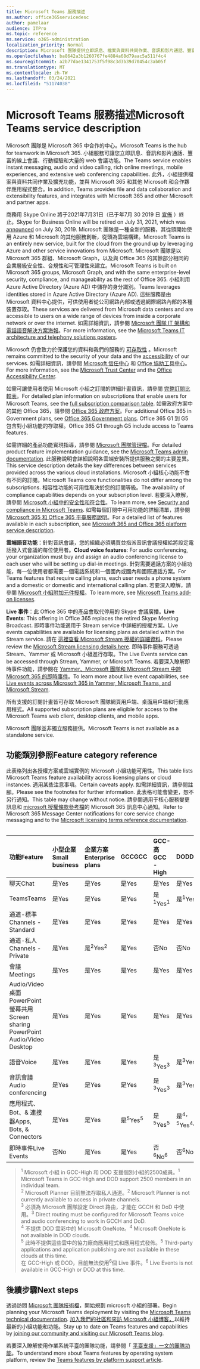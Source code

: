 ```yaml
---
title: Microsoft Teams 服務描述
ms.author: office365servicedesc
author: pamelaar
audience: ITPro
ms.topic: reference
ms.service: o365-administration
localization_priority: Normal
description: Microsoft 團隊提供立即訊息、檔案與資料共同作業、音訊和影片通話、豐富的線上會議、行動經驗和大量的 web 會議功能。
ms.openlocfilehash: ba8642a3b1260767fe4884a68d79aac5a511f4c4
ms.sourcegitcommit: a2b77dae1341753f5f98c3d3b39d70454c3ab05f
ms.translationtype: MT
ms.contentlocale: zh-TW
ms.lasthandoff: 03/24/2021
ms.locfileid: "51174038"
---
```

# <a name="microsoft-teams-service-description"></a><span data-ttu-id="1bd80-103">Microsoft Teams 服務描述</span><span class="sxs-lookup"><span data-stu-id="1bd80-103">Microsoft Teams service description</span></span>

<span data-ttu-id="1bd80-104">Microsoft 團隊是 Microsoft 365 中合作的中心。</span><span class="sxs-lookup"><span data-stu-id="1bd80-104">Microsoft Teams is the hub for teamwork in Microsoft 365.</span></span> <span data-ttu-id="1bd80-105">小組服務可讓您立即訊息、音訊和影片通話、豐富的線上會議、行動經驗和大量的 web 會議功能。</span><span class="sxs-lookup"><span data-stu-id="1bd80-105">The Teams service enables instant messaging, audio and video calling, rich online meetings, mobile experiences, and extensive web conferencing capabilities.</span></span> <span data-ttu-id="1bd80-106">此外，小組提供檔案與資料共同作業及擴充功能，並與 Microsoft 365 和其他 Microsoft 和合作夥伴應用程式整合。</span><span class="sxs-lookup"><span data-stu-id="1bd80-106">In addition, Teams provides file and data collaboration and extensibility features, and integrates with Microsoft 365 and other Microsoft and partner apps.</span></span>

<span data-ttu-id="1bd80-107">商務用 Skype Online 將于2021年7月31日（已于年7月 30 2019 日 [宣佈](https://techcommunity.microsoft.com/t5/Microsoft-Teams-Blog/Skype-for-Business-Online-to-Be-Retired-in-2021/ba-p/777833) ）終止。</span><span class="sxs-lookup"><span data-stu-id="1bd80-107">Skype for Business Online will be retired on July 31, 2021, which was [announced](https://techcommunity.microsoft.com/t5/Microsoft-Teams-Blog/Skype-for-Business-Online-to-Be-Retired-in-2021/ba-p/777833) on July 30, 2019.</span></span> <span data-ttu-id="1bd80-108">Microsoft 團隊是一種全新的服務，其從頭開始使用 Azure 和 Microsoft 的其他服務創新，從頭為雲端構建。</span><span class="sxs-lookup"><span data-stu-id="1bd80-108">Microsoft Teams is an entirely new service, built for the cloud from the ground up by leveraging Azure and other service innovations from Microsoft.</span></span> <span data-ttu-id="1bd80-109">Microsoft 團隊是以 Microsoft 365 群組、Microsoft Graph，以及與 Office 365 的其餘部分相同的企業層級安全性、合規性和可管理性來建立。</span><span class="sxs-lookup"><span data-stu-id="1bd80-109">Microsoft Teams is built on Microsoft 365 groups, Microsoft Graph, and with the same enterprise-level security, compliance, and manageability as the rest of Office 365.</span></span> <span data-ttu-id="1bd80-110">小組利用 Azure Active Directory (Azure AD) 中儲存的身分識別。</span><span class="sxs-lookup"><span data-stu-id="1bd80-110">Teams leverages identities stored in Azure Active Directory (Azure AD).</span></span> <span data-ttu-id="1bd80-111">這些服務是由 Microsoft 資料中心提供，可供使用者從公司網路內部或透過網際網路內部的各種裝置存取。</span><span class="sxs-lookup"><span data-stu-id="1bd80-111">These services are delivered from Microsoft data centers and are accessible to users on a wide range of devices from inside a corporate network or over the internet.</span></span> <span data-ttu-id="1bd80-112">如需詳細資訊，請參閱 [Microsoft 團隊 IT 架構和電話語音解決方案海報](/microsoftteams/teams-architecture-solutions-posters)。</span><span class="sxs-lookup"><span data-stu-id="1bd80-112">For more information, see the [Microsoft Teams IT architecture and telephony solutions posters](/microsoftteams/teams-architecture-solutions-posters).</span></span>

<span data-ttu-id="1bd80-113">Microsoft 仍會致力於保護您的資料和我們的服務的 [可存取性](https://www.microsoft.com/trust-center/compliance/accessibility) 。</span><span class="sxs-lookup"><span data-stu-id="1bd80-113">Microsoft remains committed to the security of your data and the [accessibility](https://www.microsoft.com/trust-center/compliance/accessibility) of our services.</span></span> <span data-ttu-id="1bd80-114">如需詳細資訊，請參閱 [Microsoft 信任中心](https://www.microsoft.com/trust-center) 和 [Office 協助工具中心](https://support.office.com/article/Office-Accessibility-Center-Resources-for-people-with-disabilities-ecab0fcf-d143-4fe8-a2ff-6cd596bddc6d)。</span><span class="sxs-lookup"><span data-stu-id="1bd80-114">For more information, see the [Microsoft Trust Center](https://www.microsoft.com/trust-center) and the [Office Accessibility Center](https://support.office.com/article/Office-Accessibility-Center-Resources-for-people-with-disabilities-ecab0fcf-d143-4fe8-a2ff-6cd596bddc6d).</span></span>

<span data-ttu-id="1bd80-115">如需可讓使用者使用 Microsoft 小組之訂閱的詳細計畫資訊，請參閱 [完整訂閱比較表](https://go.microsoft.com/fwlink/?linkid=2139145)。</span><span class="sxs-lookup"><span data-stu-id="1bd80-115">For detailed plan information on subscriptions that enable users for Microsoft Teams, see the [full subscription comparison table](https://go.microsoft.com/fwlink/?linkid=2139145).</span></span> <span data-ttu-id="1bd80-116">如需政府方案中的其他 Office 365，請參閱 [Office 365 政府方案](https://www.microsoft.com/microsoft-365/government/compare-office-365-government-plans)。</span><span class="sxs-lookup"><span data-stu-id="1bd80-116">For additional Office 365 in Government plans, see [Office 365 Government plans](https://www.microsoft.com/microsoft-365/government/compare-office-365-government-plans).</span></span> <span data-ttu-id="1bd80-117">Office 365 G1 到 G5 包含對小組功能的存取權。</span><span class="sxs-lookup"><span data-stu-id="1bd80-117">Office 365 G1 through G5 include access to Teams features.</span></span>

<span data-ttu-id="1bd80-118">如需詳細的產品功能實現指導，請參閱 [Microsoft 團隊管理檔](/MicrosoftTeams)。</span><span class="sxs-lookup"><span data-stu-id="1bd80-118">For detailed product feature implementation guidance, see the [Microsoft Teams admin documentation](/MicrosoftTeams).</span></span> <span data-ttu-id="1bd80-119">此服務說明會詳細說明各雲端安裝所提供服務之間的主要差異。</span><span class="sxs-lookup"><span data-stu-id="1bd80-119">This service description details the key differences between services provided across the various cloud installations.</span></span> <span data-ttu-id="1bd80-120">Microsoft 小組核心功能不會有不同的訂閱。</span><span class="sxs-lookup"><span data-stu-id="1bd80-120">Microsoft Teams core functionalities do not differ among the subscriptions.</span></span> <span data-ttu-id="1bd80-121">相容性功能的可用性取決於您的訂閱等級。</span><span class="sxs-lookup"><span data-stu-id="1bd80-121">The availability of compliance capabilities depends on your subscription level.</span></span> <span data-ttu-id="1bd80-122">若要深入瞭解，請參閱 [Microsoft 小組中的安全性和符合性](/microsoftteams/security-compliance-overview)。</span><span class="sxs-lookup"><span data-stu-id="1bd80-122">To learn more, see [Security and compliance in Microsoft Teams](/microsoftteams/security-compliance-overview).</span></span> <span data-ttu-id="1bd80-123">如需每個訂閱中可用功能的詳細清單，請參閱 [Microsoft 365 和 Office 365 平臺服務說明](./office-365-platform-service-description/office-365-platform-service-description.md)。</span><span class="sxs-lookup"><span data-stu-id="1bd80-123">For a detailed list of features available in each subscription, see [Microsoft 365 and Office 365 platform service description](./office-365-platform-service-description/office-365-platform-service-description.md).</span></span>

<span data-ttu-id="1bd80-124">**雲端語音功能**：針對音訊會議，您的組織必須購買並指派音訊會議授權給將設定電話撥入式會議的每位使用者。</span><span class="sxs-lookup"><span data-stu-id="1bd80-124">**Cloud voice features**: For audio conferencing, your organization must buy and assign an audio conferencing license to each user who will be setting up dial-in meetings.</span></span> <span data-ttu-id="1bd80-125">針對需要通話方案的小組功能，每一位使用者都需要一個電話系統和一個國內或國內和國際通話方案。</span><span class="sxs-lookup"><span data-stu-id="1bd80-125">For Teams features that require calling plans, each user needs a phone system and a domestic or domestic and international calling plan.</span></span> <span data-ttu-id="1bd80-126">若要深入瞭解，請參閱 [Microsoft 小組附加元件授權](/microsoftteams/teams-add-on-licensing/microsoft-teams-add-on-licensing)。</span><span class="sxs-lookup"><span data-stu-id="1bd80-126">To learn more, see [Microsoft Teams add-on licenses](/microsoftteams/teams-add-on-licensing/microsoft-teams-add-on-licensing).</span></span>

<span data-ttu-id="1bd80-127">**Live 事件**：此 Office 365 中的產品會取代停用的 Skype 會議廣播。</span><span class="sxs-lookup"><span data-stu-id="1bd80-127">**Live Events**: This offering in Office 365 replaces the retired Skype Meeting Broadcast.</span></span> <span data-ttu-id="1bd80-128">即時事件功能適用于 Stream service 中詳細的授權方案。</span><span class="sxs-lookup"><span data-stu-id="1bd80-128">Live events capabilities are available for licensing plans as detailed within the Stream service.</span></span> <span data-ttu-id="1bd80-129">請在 [這裡查看 Microsoft Stream 授權的詳細資料](/stream/license-overview)。</span><span class="sxs-lookup"><span data-stu-id="1bd80-129">Please review the [Microsoft Stream licensing details here](/stream/license-overview).</span></span> <span data-ttu-id="1bd80-130">即時事件服務可透過 Stream、Yammer 或 Microsoft 小組進行存取。</span><span class="sxs-lookup"><span data-stu-id="1bd80-130">The Live Events service can be accessed through Stream, Yammer, or Microsoft Teams.</span></span> <span data-ttu-id="1bd80-131">若要深入瞭解即時事件功能，請參閱在 [Yammer、Microsoft 團隊和 Microsoft Stream 中跨 Microsoft 365 的即時事件](/stream/live-event-m365)。</span><span class="sxs-lookup"><span data-stu-id="1bd80-131">To learn more about live event capabilities, see [Live events across Microsoft 365 in Yammer, Microsoft Teams, and Microsoft Stream](/stream/live-event-m365).</span></span>

<span data-ttu-id="1bd80-132">所有支援的訂閱計畫皆可存取 Microsoft 團隊網頁用戶端、桌面用戶端和行動應用程式。</span><span class="sxs-lookup"><span data-stu-id="1bd80-132">All supported subscription plans are eligible for access to the Microsoft Teams web client, desktop clients, and mobile apps.</span></span>

<span data-ttu-id="1bd80-133">Microsoft 團隊並非獨立服務提供。</span><span class="sxs-lookup"><span data-stu-id="1bd80-133">Microsoft Teams is not available as a standalone service.</span></span>

## <a name="feature-category-reference"></a><span data-ttu-id="1bd80-134">功能類別參照</span><span class="sxs-lookup"><span data-stu-id="1bd80-134">Feature category reference</span></span>

<span data-ttu-id="1bd80-135">此表格列出各授權方案或雲端實例的 Microsoft 小組功能可用性。</span><span class="sxs-lookup"><span data-stu-id="1bd80-135">This table lists Microsoft Teams feature availability across licensing plans or cloud instances.</span></span> <span data-ttu-id="1bd80-136">適用某些注意事項。</span><span class="sxs-lookup"><span data-stu-id="1bd80-136">Certain caveats apply.</span></span> <span data-ttu-id="1bd80-137">如需詳細資訊，請參閱註腳。</span><span class="sxs-lookup"><span data-stu-id="1bd80-137">Please see the footnotes for further information.</span></span> <span data-ttu-id="1bd80-138">此表格可能會變更，恕不另行通知。</span><span class="sxs-lookup"><span data-stu-id="1bd80-138">This table may change without notice.</span></span> <span data-ttu-id="1bd80-139">請參閱適用于核心服務變更訊息和 [microsoft 授權條款參考檔](https://www.microsoft.com/licensing/product-licensing/products)的 Microsoft 365 訊息中心通知。</span><span class="sxs-lookup"><span data-stu-id="1bd80-139">Refer to Microsoft 365 Message Center notifications for core service change messaging and to the [Microsoft licensing terms reference documentation](https://www.microsoft.com/licensing/product-licensing/products).</span></span><br><br>

| <span data-ttu-id="1bd80-140">功能</span><span class="sxs-lookup"><span data-stu-id="1bd80-140">Feature</span></span> | <span data-ttu-id="1bd80-141">小型企業</span><span class="sxs-lookup"><span data-stu-id="1bd80-141">Small business</span></span> | <span data-ttu-id="1bd80-142">企業方案</span><span class="sxs-lookup"><span data-stu-id="1bd80-142">Enterprise plans</span></span> | <span data-ttu-id="1bd80-143">GCC</span><span class="sxs-lookup"><span data-stu-id="1bd80-143">GCC</span></span> | <span data-ttu-id="1bd80-144">GCC-高</span><span class="sxs-lookup"><span data-stu-id="1bd80-144">GCC - High</span></span> | <span data-ttu-id="1bd80-145">DOD</span><span class="sxs-lookup"><span data-stu-id="1bd80-145">DOD</span></span> | <span data-ttu-id="1bd80-146">教育</span><span class="sxs-lookup"><span data-stu-id="1bd80-146">Education</span></span> |
|:-----|:-----|:-----|:-----|:-----|:-----|:-----|
|<span data-ttu-id="1bd80-147">聊天</span><span class="sxs-lookup"><span data-stu-id="1bd80-147">Chat</span></span>  <br/> |<span data-ttu-id="1bd80-148">是</span><span class="sxs-lookup"><span data-stu-id="1bd80-148">Yes</span></span>  <br/> |<span data-ttu-id="1bd80-149">是</span><span class="sxs-lookup"><span data-stu-id="1bd80-149">Yes</span></span>  <br/> |<span data-ttu-id="1bd80-150">是</span><span class="sxs-lookup"><span data-stu-id="1bd80-150">Yes</span></span>  <br/> |<span data-ttu-id="1bd80-151">是</span><span class="sxs-lookup"><span data-stu-id="1bd80-151">Yes</span></span>  <br/> |<span data-ttu-id="1bd80-152">是</span><span class="sxs-lookup"><span data-stu-id="1bd80-152">Yes</span></span>  <br/> |<span data-ttu-id="1bd80-153">是</span><span class="sxs-lookup"><span data-stu-id="1bd80-153">Yes</span></span>  <br/> |
|<span data-ttu-id="1bd80-154">Teams</span><span class="sxs-lookup"><span data-stu-id="1bd80-154">Teams</span></span>  <br/> |<span data-ttu-id="1bd80-155">是</span><span class="sxs-lookup"><span data-stu-id="1bd80-155">Yes</span></span> <br/> |<span data-ttu-id="1bd80-156">是</span><span class="sxs-lookup"><span data-stu-id="1bd80-156">Yes</span></span> <br/> |<span data-ttu-id="1bd80-157">是</span><span class="sxs-lookup"><span data-stu-id="1bd80-157">Yes</span></span> <br/> |<span data-ttu-id="1bd80-158">是<sup>1</sup></span><span class="sxs-lookup"><span data-stu-id="1bd80-158">Yes<sup>1</sup></span></span>  <br/> |<span data-ttu-id="1bd80-159">是<sup>1</sup></span><span class="sxs-lookup"><span data-stu-id="1bd80-159">Yes<sup>1</sup></span></span>  <br/> |<span data-ttu-id="1bd80-160">是</span><span class="sxs-lookup"><span data-stu-id="1bd80-160">Yes</span></span>  <br/> |
|<span data-ttu-id="1bd80-161">通道-標準</span><span class="sxs-lookup"><span data-stu-id="1bd80-161">Channels - Standard</span></span>  <br/> |<span data-ttu-id="1bd80-162">是</span><span class="sxs-lookup"><span data-stu-id="1bd80-162">Yes</span></span>  <br/> |<span data-ttu-id="1bd80-163">是</span><span class="sxs-lookup"><span data-stu-id="1bd80-163">Yes</span></span>  <br/> |<span data-ttu-id="1bd80-164">是</span><span class="sxs-lookup"><span data-stu-id="1bd80-164">Yes</span></span>  <br/> |<span data-ttu-id="1bd80-165">是</span><span class="sxs-lookup"><span data-stu-id="1bd80-165">Yes</span></span>  <br/> |<span data-ttu-id="1bd80-166">是</span><span class="sxs-lookup"><span data-stu-id="1bd80-166">Yes</span></span>  <br/> |<span data-ttu-id="1bd80-167">是</span><span class="sxs-lookup"><span data-stu-id="1bd80-167">Yes</span></span>  <br/> |
|<span data-ttu-id="1bd80-168">通道-私人</span><span class="sxs-lookup"><span data-stu-id="1bd80-168">Channels - Private</span></span>  <br/> |<span data-ttu-id="1bd80-169">是</span><span class="sxs-lookup"><span data-stu-id="1bd80-169">Yes</span></span>  <br/> |<span data-ttu-id="1bd80-170">是<sup>2</sup></span><span class="sxs-lookup"><span data-stu-id="1bd80-170">Yes<sup>2</sup></span></span>  <br/> |<span data-ttu-id="1bd80-171">是</span><span class="sxs-lookup"><span data-stu-id="1bd80-171">Yes</span></span> <br/> |<span data-ttu-id="1bd80-172">否</span><span class="sxs-lookup"><span data-stu-id="1bd80-172">No</span></span>  <br/> |<span data-ttu-id="1bd80-173">否</span><span class="sxs-lookup"><span data-stu-id="1bd80-173">No</span></span> <br/> |<span data-ttu-id="1bd80-174">是</span><span class="sxs-lookup"><span data-stu-id="1bd80-174">Yes</span></span>  <br/> |
|<span data-ttu-id="1bd80-175">會議</span><span class="sxs-lookup"><span data-stu-id="1bd80-175">Meetings</span></span>  <br/> |<span data-ttu-id="1bd80-176">是</span><span class="sxs-lookup"><span data-stu-id="1bd80-176">Yes</span></span>  <br/> |<span data-ttu-id="1bd80-177">是</span><span class="sxs-lookup"><span data-stu-id="1bd80-177">Yes</span></span>  <br/> |<span data-ttu-id="1bd80-178">是</span><span class="sxs-lookup"><span data-stu-id="1bd80-178">Yes</span></span>  <br/> |<span data-ttu-id="1bd80-179">是</span><span class="sxs-lookup"><span data-stu-id="1bd80-179">Yes</span></span>  <br/> |<span data-ttu-id="1bd80-180">是</span><span class="sxs-lookup"><span data-stu-id="1bd80-180">Yes</span></span>  <br/> |<span data-ttu-id="1bd80-181">是</span><span class="sxs-lookup"><span data-stu-id="1bd80-181">Yes</span></span>  <br/> |
|<span data-ttu-id="1bd80-182">Audio/Video 桌面 PowerPoint 螢幕共用</span><span class="sxs-lookup"><span data-stu-id="1bd80-182">Screen sharing PowerPoint Audio/Video Desktop</span></span> <br/> |<span data-ttu-id="1bd80-183">是</span><span class="sxs-lookup"><span data-stu-id="1bd80-183">Yes</span></span>  <br/> |<span data-ttu-id="1bd80-184">是</span><span class="sxs-lookup"><span data-stu-id="1bd80-184">Yes</span></span>  <br/> |<span data-ttu-id="1bd80-185">是</span><span class="sxs-lookup"><span data-stu-id="1bd80-185">Yes</span></span>  <br/> |<span data-ttu-id="1bd80-186">是</span><span class="sxs-lookup"><span data-stu-id="1bd80-186">Yes</span></span>  <br/> |<span data-ttu-id="1bd80-187">是</span><span class="sxs-lookup"><span data-stu-id="1bd80-187">Yes</span></span>  <br/> |<span data-ttu-id="1bd80-188">是</span><span class="sxs-lookup"><span data-stu-id="1bd80-188">Yes</span></span>  <br/> |
|<span data-ttu-id="1bd80-189">語音</span><span class="sxs-lookup"><span data-stu-id="1bd80-189">Voice</span></span>  <br/> |<span data-ttu-id="1bd80-190">是</span><span class="sxs-lookup"><span data-stu-id="1bd80-190">Yes</span></span>  <br/> |<span data-ttu-id="1bd80-191">是</span><span class="sxs-lookup"><span data-stu-id="1bd80-191">Yes</span></span>  <br/> |<span data-ttu-id="1bd80-192">是</span><span class="sxs-lookup"><span data-stu-id="1bd80-192">Yes</span></span>  <br/> |<span data-ttu-id="1bd80-193">是<sup>3</sup></span><span class="sxs-lookup"><span data-stu-id="1bd80-193">Yes<sup>3</sup></span></span>  <br/> |<span data-ttu-id="1bd80-194">是<sup>3</sup></span><span class="sxs-lookup"><span data-stu-id="1bd80-194">Yes<sup>3</sup></span></span>  <br/> |<span data-ttu-id="1bd80-195">是</span><span class="sxs-lookup"><span data-stu-id="1bd80-195">Yes</span></span>  <br/> |
|<span data-ttu-id="1bd80-196">音訊會議</span><span class="sxs-lookup"><span data-stu-id="1bd80-196">Audio conferencing</span></span>  <br/> |<span data-ttu-id="1bd80-197">是</span><span class="sxs-lookup"><span data-stu-id="1bd80-197">Yes</span></span>  <br/> |<span data-ttu-id="1bd80-198">是</span><span class="sxs-lookup"><span data-stu-id="1bd80-198">Yes</span></span>  <br/> |<span data-ttu-id="1bd80-199">是</span><span class="sxs-lookup"><span data-stu-id="1bd80-199">Yes</span></span>  <br/> |<span data-ttu-id="1bd80-200">是<sup>3</sup></span><span class="sxs-lookup"><span data-stu-id="1bd80-200">Yes<sup>3</sup></span></span>  <br/> |<span data-ttu-id="1bd80-201">是<sup>3</sup></span><span class="sxs-lookup"><span data-stu-id="1bd80-201">Yes<sup>3</sup></span></span>  <br/> |<span data-ttu-id="1bd80-202">是</span><span class="sxs-lookup"><span data-stu-id="1bd80-202">Yes</span></span>  <br/> |
|<span data-ttu-id="1bd80-203">應用程式、Bot、& 連接器</span><span class="sxs-lookup"><span data-stu-id="1bd80-203">Apps, Bots, & Connectors</span></span>  <br/> |<span data-ttu-id="1bd80-204">是</span><span class="sxs-lookup"><span data-stu-id="1bd80-204">Yes</span></span>  <br/> |<span data-ttu-id="1bd80-205">是</span><span class="sxs-lookup"><span data-stu-id="1bd80-205">Yes</span></span>  <br/> |<span data-ttu-id="1bd80-206">是<sup>5</sup></span><span class="sxs-lookup"><span data-stu-id="1bd80-206">Yes<sup>5</sup></span></span>  <br/> |<span data-ttu-id="1bd80-207">是<sup>5</sup></span><span class="sxs-lookup"><span data-stu-id="1bd80-207">Yes<sup>5</sup></span></span>  <br/> |<span data-ttu-id="1bd80-208">是<sup>4，5</sup></span><span class="sxs-lookup"><span data-stu-id="1bd80-208">Yes<sup>4,5</sup></span></span>  <br/> |<span data-ttu-id="1bd80-209">是</span><span class="sxs-lookup"><span data-stu-id="1bd80-209">Yes</span></span>  <br/> |
|<span data-ttu-id="1bd80-210">即時事件</span><span class="sxs-lookup"><span data-stu-id="1bd80-210">Live Events</span></span>  <br/> |<span data-ttu-id="1bd80-211">否</span><span class="sxs-lookup"><span data-stu-id="1bd80-211">No</span></span>  <br/> |<span data-ttu-id="1bd80-212">是</span><span class="sxs-lookup"><span data-stu-id="1bd80-212">Yes</span></span>  <br/> |<span data-ttu-id="1bd80-213">是</span><span class="sxs-lookup"><span data-stu-id="1bd80-213">Yes</span></span>  <br/> |<span data-ttu-id="1bd80-214">否<sup>6</sup></span><span class="sxs-lookup"><span data-stu-id="1bd80-214">No<sup>6</sup></span></span>  <br/> |<span data-ttu-id="1bd80-215">否<sup>6</sup></span><span class="sxs-lookup"><span data-stu-id="1bd80-215">No<sup>6</sup></span></span>  <br/> |<span data-ttu-id="1bd80-216">是</span><span class="sxs-lookup"><span data-stu-id="1bd80-216">Yes</span></span>  <br/> |

> <span data-ttu-id="1bd80-217"><sup>1</sup>  Microsoft 小組 in GCC-High 和 DOD 支援個別小組的2500成員。</span><span class="sxs-lookup"><span data-stu-id="1bd80-217"><sup>1</sup>  Microsoft Teams in GCC-High and DOD support 2500 members in an individual team.</span></span><br/>
> <span data-ttu-id="1bd80-218"><sup>2</sup> Microsoft Planner 目前無法存取私人通道。</span><span class="sxs-lookup"><span data-stu-id="1bd80-218"><sup>2</sup> Microsoft Planner is not currently available to access in private channels.</span></span><br/>
> <span data-ttu-id="1bd80-219"><sup>3</sup> 必須為 Microsoft 團隊設定 Direct 路由，才能在 GCCH 和 DoD 中使用。</span><span class="sxs-lookup"><span data-stu-id="1bd80-219"><sup>3</sup> Direct routing must be configured for Microsoft Teams voice and audio conferencing to work in GCCH and DoD.</span></span><br/>
> <span data-ttu-id="1bd80-220"><sup>4</sup> 不提供 DOD 雲彩中的 Microsoft OneNote。</span><span class="sxs-lookup"><span data-stu-id="1bd80-220"><sup>4</sup> Microsoft OneNote is not available in DOD clouds.</span></span><br/>
> <span data-ttu-id="1bd80-221"><sup>5</sup> 此時不提供這些雲中的協力廠商應用程式和應用程式發佈。</span><span class="sxs-lookup"><span data-stu-id="1bd80-221"><sup>5</sup> Third-party applications and application publishing are not available in these clouds at this time.</span></span><br/>
> <span data-ttu-id="1bd80-222">在 GCC-High 或 DOD，目前無法使用<sup>6</sup>個 Live 事件。</span><span class="sxs-lookup"><span data-stu-id="1bd80-222"><sup>6</sup> Live Events is not available in GCC-High or DOD at this time.</span></span><br/>

## <a name="next-steps"></a><span data-ttu-id="1bd80-223">後續步驟</span><span class="sxs-lookup"><span data-stu-id="1bd80-223">Next steps</span></span>

<span data-ttu-id="1bd80-224">透過訪問 [Microsoft 團隊技術檔](/MicrosoftTeams/)，開始規劃 microsoft 小組的部署。</span><span class="sxs-lookup"><span data-stu-id="1bd80-224">Begin planning your Microsoft Teams deployment by visiting the [Microsoft Teams technical documentation](/MicrosoftTeams/).</span></span> <span data-ttu-id="1bd80-225">[加入我們的社區和來訪 Microsoft 小組博客，](https://aka.ms/TeamsBlog)以維持最新的小組功能和功能。</span><span class="sxs-lookup"><span data-stu-id="1bd80-225">Stay up to date on Teams features and capabilities by [joining our community and visiting our Microsoft Teams blog](https://aka.ms/TeamsBlog).</span></span>

<span data-ttu-id="1bd80-226">若要深入瞭解使用作業系統平臺的團隊功能，請參閱「 [平臺支援」一文的團隊功能](https://aka.ms/teamsfeaturesbyplatform)。</span><span class="sxs-lookup"><span data-stu-id="1bd80-226">To understand more about Teams features by operating system platform, review the [Teams features by platform support article](https://aka.ms/teamsfeaturesbyplatform).</span></span>